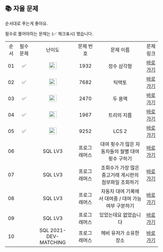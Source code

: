 ## 📚 자율 문제

순서대로 푸는게 좋아요.

필수로 풀어야하는 문제는 (✅ 체크표시) 했습니다.
<br/>
<table>
  <tr>
    <td align="center">순서</td>
    <td align="center">필수 문제</td>
    <td align="center">난이도</td>
    <td align="center">문제 번호</td>
    <td align="center">문제 이름</td>
    <td align="center">문제 링크</td>
  </tr>
   <tr>
    <td align="center">01</td>
    <td align="center">✅</td>
    <td align="center"><img height="23px" width="25px" src="https://d2gd6pc034wcta.cloudfront.net/tier/10.svg"></td>
    <td align="center">1932</td>
    <td align="center">정수 삼각형</td>
    <td align="center"><a href="https://www.acmicpc.net/problem/1932">바로가기</a></td>
  </tr>
   <tr>
    <td align="center">02</td>
    <td align="center">✅</td>
    <td align="center"><img height="23px" width="25px" src="https://d2gd6pc034wcta.cloudfront.net/tier/11.svg"></td>
    <td align="center">7682</td>
    <td align="center">틱택토</td>
    <td align="center"><a href="https://www.acmicpc.net/problem/7682">바로가기</a></td>
  </tr>
  <tr>
    <td align="center">03</td>
    <td align="center">✅</td>
    <td align="center"><img height="23px" width="25px" src="https://d2gd6pc034wcta.cloudfront.net/tier/11.svg"></td>
    <td align="center">2470</td>
    <td align="center">두 용액</td>
    <td align="center"><a href="https://www.acmicpc.net/problem/2470">바로가기</a></td>
  </tr>
   <tr>
    <td align="center">04</td>
    <td align="center">✅</td>
    <td align="center"><img height="23px" width="25px" src="https://d2gd6pc034wcta.cloudfront.net/tier/12.svg"></td>
    <td align="center">1967</td>
    <td align="center">트리의 지름</td>
    <td align="center"><a href="https://www.acmicpc.net/problem/1967">바로가기</a></td>
  </tr>
   <tr>
    <td align="center">05</td>
    <td align="center">✅</td>
    <td align="center"><img height="23px" width="25px" src="https://d2gd6pc034wcta.cloudfront.net/tier/12.svg"></td>
    <td align="center">9252</td>
    <td align="center">LCS 2</td>
    <td align="center"><a href="https://www.acmicpc.net/problem/9252">바로가기</a></td>
  </tr>
    <tr>
    <td align="center">06</td>
    <td align="center"></td>
    <td align="center">SQL LV3</td>
    <td align="center">프로그래머스</td>
    <td align="center">대여 횟수가 많은 자동차들의 월별 대여 횟수 구하기</td>
    <td align="center"><a href="https://school.programmers.co.kr/learn/courses/30/lessons/151139">바로가기</a></td>
  </tr>
    <tr>
    <td align="center">07</td>
    <td align="center"></td>
    <td align="center">SQL LV3</td>
    <td align="center">프로그래머스</td>
    <td align="center">조회수가 가장 많은 중고거래 게시판의 첨부파일 조회하기</td>
    <td align="center"><a href="https://school.programmers.co.kr/learn/courses/30/lessons/164671">바로가기</a></td>
  </tr>
   <tr>
    <td align="center">08</td>
    <td align="center"></td>
    <td align="center">SQL LV3</td>
    <td align="center">프로그래머스</td>
    <td align="center">자동차 대여 기록에서 대여중 / 대여 가능 여부 구분하기</td>
    <td align="center"><a href="https://school.programmers.co.kr/learn/courses/30/lessons/157340">바로가기</a></td>
  </tr>
  <tr>
    <td align="center">09</td>
    <td align="center"></td>
    <td align="center">SQL LV3</td>
    <td align="center">프로그래머스</td>
    <td align="center">있었는데요 없었습니다</td>
    <td align="center"><a href="https://school.programmers.co.kr/learn/courses/30/lessons/59043">바로가기</a></td>
  </tr>
  <tr>
    <td align="center">10</td>
    <td align="center"></td>
    <td align="center">SQL 2021-DEV-MATCHING</td>
    <td align="center">프로그래머스</td>
    <td align="center">헤비 유저가 소유한 장소</td>
    <td align="center"><a href="https://school.programmers.co.kr/learn/courses/30/lessons/77487">바로가기</a></td>
  </tr>
</table>
<br/><br/>

